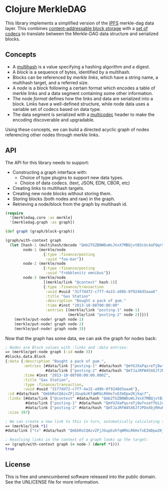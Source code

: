 Clojure MerkleDAG
=================

This library implements a simplified version of the
[IPFS](//github.com/ipfs/ipfs) merkle-dag data layer. This combines
[content-addressable block storage](//github.com/greglook/blocks) with a [set of
codecs](//github.com/greglook/clj-multicodec) to translate between the
Merkle-DAG data structure and serialized blocks.

## Concepts

- A [multihash](https://github.com/greglook/clj-multihash) is a value specifying
  a hashing algorithm and a digest.
- A _block_ is a sequence of bytes, identified by a multihash.
- Blocks can be referenced by _merkle links_, which have a string name, a
  multihash target, and a referred size.
- A _node_ is a block following a certain format which encodes a table of merkle
  links and a data segment containing some other information.
- The node _format_ defines how the links and data are serialized into a block.
  Links have a well-defined structure, while node data uses a variable set of
  codecs based on data type.
- The data segment is serialized with a
  [multicodec](//github.com/greglook/clj-multicodec) header to make the encoding
  discoverable and upgradable.

Using these concepts, we can build a directed acyclic graph of nodes referencing
other nodes through merkle links.

## API

The API for this library needs to support:
- Constructing a graph interface with:
  - Choice of type plugins to support new data types.
  - Choice of data codecs. (text, JSON, EDN, CBOR, etc)
- Creating links to multihash targets.
- Creating new node blocks without storing them.
- Storing blocks (both nodes and raw) in the graph.
- Retrieving a node/block from the graph by multihash id.

```clojure
(require
  '[merkledag.core :as merkle]
  '[merkledag.graph :as graph])

(def graph (graph/block-graph))

(graph/with-context graph
  (let [hash-1 (multihash/decode "Qmb2TGZBNWDuWsJVxX7MBQjvtB3cUc4aFQqrST32iASnEh")
        node-1 (merkle/node
                 {:type :finance/posting
                  :uuid "foo-bar"})
        node-2 (merkle/node
                 {:type :finance/posting
                  :uuid "frobblenitz omnibus"})
        node-3 (merkle/node
                 [(merkle/link "@context" hash-1)]
                 {:type :finance/transaction
                  :uuid #uuid "31f7dd72-c7f7-4a15-a98b-0f9248d3aaa6"
                  :title "Gas Station"
                  :description "Bought a pack of gum."
                  :time #inst "2013-10-08T00:00:00"
                  :entries [(merkle/link "posting-1" node-1)
                            (merkle/link "posting-2" node-2)]})]
    (merkle/put-node! graph node-1)
    (merkle/put-node! graph node-2)
    (merkle/put-node! graph node-3))
```

Now that the graph has some data, we can ask the graph for nodes back:

```clojure
; Nodes are Block values with :links and :data entries:
=> (merkle/get-node graph (:id node-3))
#blocks.data.Block
{:data {:description "Bought a pack of gum.",
        :entries [#data/link ["posting-1" #data/hash "QmYUJXaPqsreTj8wfxxeYfbi1cPAh7j434LxVSFB2ucPUQ" 49]
                  #data/link ["posting-2" #data/hash "QmTJaJRFW45X6JfJPDoXbjRHuRKuJN5YPEq3PG4XHvcZoS" 61]],
        :time #inst "2013-10-08T00:00:00.000Z",
        :title "Gas Station",
        :type :finance/transaction,
        :uuid #uuid "31f7dd72-c7f7-4a15-a98b-0f9248d3aaa6"},
 :id #data/hash "QmbbRoCQAzvZFjJGupbzKfqWRkLR6HxfxEZmDpw2Kjkqc7",
 :links [#data/link ["@context" #data/hash "Qmb2TGZBNWDuWsJVxX7MBQjvtB3cUc4aFQqrST32iASnEh" nil]
         #data/link ["posting-1" #data/hash "QmYUJXaPqsreTj8wfxxeYfbi1cPAh7j434LxVSFB2ucPUQ" 49]
         #data/link ["posting-2" #data/hash "QmTJaJRFW45X6JfJPDoXbjRHuRKuJN5YPEq3PG4XHvcZoS" 61]],
 :size 397}

; We can create a new link to this in turn, automatically calculating the total size:
=> (merkle/link *1)
#data/link ["tx" #data/hash "QmbbRoCQAzvZFjJGupbzKfqWRkLR6HxfxEZmDpw2Kjkqc7" 507]

; Resolving links in the context of a graph looks up the target:
=> (graph/with-context graph (= node-3 (deref *1)))
true
```

## License

This is free and unencumbered software released into the public domain.
See the UNLICENSE file for more information.
